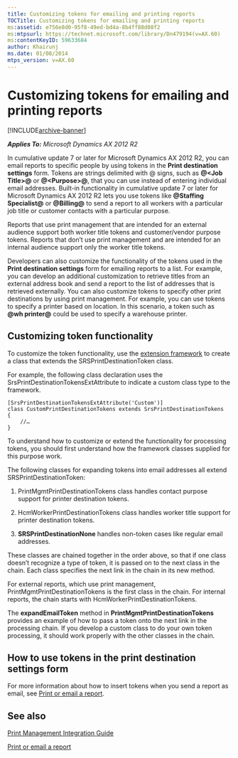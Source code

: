 ```yaml
---
title: Customizing tokens for emailing and printing reports
TOCTitle: Customizing tokens for emailing and printing reports
ms:assetid: e756e8d0-95f8-49ed-bd4a-8b4ff88d08f2
ms:mtpsurl: https://technet.microsoft.com/library/Dn479194(v=AX.60)
ms:contentKeyID: 59633684
author: Khairunj
ms.date: 01/08/2014
mtps_version: v=AX.60
---
```


# Customizing tokens for emailing and printing reports 


[!INCLUDE[archive-banner](includes/archive-banner.md)]


_**Applies To:** Microsoft Dynamics AX 2012 R2_

In cumulative update 7 or later for Microsoft Dynamics AX 2012 R2, you can email reports to specific people by using tokens in the **Print destination settings** form. Tokens are strings delimited with @ signs, such as **@\<Job Title\>@** or **@\<Purpose\>@**, that you can use instead of entering individual email addresses. Built-in functionality in cumulative update 7 or later for Microsoft Dynamics AX 2012 R2 lets you use tokens like **@Staffing Specialist@** or <strong>@Billing@</strong> to send a report to all workers with a particular job title or customer contacts with a particular purpose.

Reports that use print management that are intended for an external audience support both worker title tokens and customer/vendor purpose tokens. Reports that don’t use print management and are intended for an internal audience support only the worker title tokens.

Developers can also customize the functionality of the tokens used in the **Print destination settings** form for emailing reports to a list. For example, you can develop an additional customization to retrieve titles from an external address book and send a report to the list of addresses that is retrieved externally. You can also customize tokens to specify other print destinations by using print management. For example, you can use tokens to specify a printer based on location. In this scenario, a token such as **@wh printer@** could be used to specify a warehouse printer.

## Customizing token functionality

To customize the token functionality, use the [extension framework](https://blogs.msdn.com/b/ax_gfm_framework_team_blog/archive/2012/11/13/the-microsoft-dynamics-ax-2012-extension-framework-part-1.aspx) to create a class that extends the SRSPrintDestinationToken class.

For example, the following class declaration uses the SrsPrintDestinationTokensExtAttribute to indicate a custom class type to the framework.

    [SrsPrintDestinationTokensExtAttribute('Custom')]
    class CustomPrintDestinationTokens extends SrsPrintDestinationTokens
    {
        //…
    }

To understand how to customize or extend the functionality for processing tokens, you should first understand how the framework classes supplied for this purpose work.

The following classes for expanding tokens into email addresses all extend SRSPrintDestinationToken:

1.  PrintMgmtPrintDestinationTokens class handles contact purpose support for printer destination tokens.

2.  HcmWorkerPrintDestinationTokens class handles worker title support for printer destination tokens.

3.  **SRSPrintDestinationNone** handles non-token cases like regular email addresses.

These classes are chained together in the order above, so that if one class doesn’t recognize a type of token, it is passed on to the next class in the chain. Each class specifies the next link in the chain in its new method.

For external reports, which use print management, PrintMgmtPrintDestinationTokens is the first class in the chain. For internal reports, the chain starts with HcmWorkerPrintDestinationTokens.

The **expandEmailToken** method in **PrintMgmtPrintDestinationTokens** provides an example of how to pass a token onto the next link in the processing chain. If you develop a custom class to do your own token processing, it should work properly with the other classes in the chain.

## How to use tokens in the print destination settings form

For more information about how to insert tokens when you send a report as email, see [Print or email a report](print-or-email-a-report.md).

## See also

[Print Management Integration Guide](print-management-integration-guide.md)

[Print or email a report](print-or-email-a-report.md)

